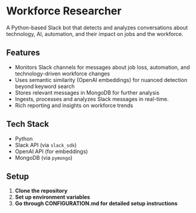 # Workforce Researcher

A Python-based Slack bot that detects and analyzes conversations about technology, AI, automation, and their impact on jobs and the workforce.

## Features

- Monitors Slack channels for messages about job loss, automation, and technology-driven workforce changes
- Uses semantic similarity (OpenAI embeddings) for nuanced detection beyond keyword search
- Stores relevant messages in MongoDB for further analysis
- Ingests, processes and analyzes Slack messages in real-time.
- Rich reporting and insights on workforce trends

## Tech Stack

- Python
- Slack API (via `slack_sdk`)
- OpenAI API (for embeddings)
- MongoDB (via `pymongo`)

## Setup

1. **Clone the repository**
3. **Set up environment variables**
4. **Go through CONFIGURATION.md for detailed setup instructions**